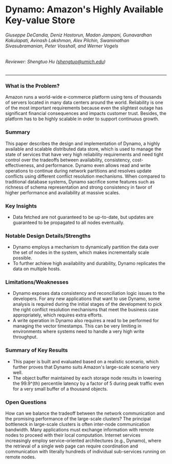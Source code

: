 Dynamo: Amazon's Highly Available Key-value Store
===

###### Giuseppe DeCandia, Deniz Hastorun, Madan Jampani, Gunavardhan Kakulapati, Avinash Lakshman, Alex Pilchin, Swaminathan Sivasubramanian, Peter Vosshall, and Werner Vogels

###### Reviewer: Shengtuo Hu (shengtuo@umich.edu)

---

### What is the Problem?

Amazon runs a world-wide e-commerce platform using tens of thousands of servers located in many data centers around the world. Reliability is one of the most important requirements because even the slightest outage has significant financial consequences and impacts customer trust. Besides, the platform has to be highly scalable in order to support continuous growth.

### Summary

This paper describes the design and implementation of Dynamo, a highly available and scalable distributed data store, which is used to manage the state of services that have very high reliability requirements and need tight control over the tradeoffs between availability, consistency, cost-effectiveness, and performance. Dynamo even allows read and write operations to continue during network partitions and resolves update conflicts using different conflict resolution mechanisms. When compared to traditional database systems, Dynamo sacrifice some features such as richness of schema representation and strong consistency in favor of higher performance and availability at massive scales.

### Key Insights

- Data fetched are not guaranteed to be up-to-date, but updates are guaranteed to be propagated to all nodes eventually.
<!-- - d -->

### Notable Design Details/Strengths

- Dynamo employs a mechanism to dynamically partition the data over the set of nodes in the system, which makes incrementally scale possible.
- To further achieve high availability and durability, Dynamo replicates the data on multiple hosts.

### Limitations/Weaknesses

- Dynamo exposes data consistency and reconciliation logic issues to the developers. For any new applications that want to use Dynamo, some analysis is required during the initial stages of the development to pick the right conflict resolution mechanisms that meet the business case appropriately, which requires extra efforts.
- A write operation in Dynamo also requires a read to be performed for managing the vector timestamps. This can be very limiting in environments where systems need to handle a very high write throughput.

### Summary of Key Results

- This paper is built and evaluated based on a realistic scenario, which further proves that Dynamo suits Amazon's large-scale scenario very well.
- The object buffer maintained by each storage node results in lowering the 99.9^(th) percentile latency by a factor of 5 during peak traffic even for a very small buffer of a thousand objects.
<!-- - d -->

### Open Questions

How can we balance the tradeoff between the network communication and the promising performance of the large-scale clusters? The principal bottleneck in large-scale clusters is often inter-node communication bandwidth. Many applications must exchange information with remote nodes to proceed with their local computation. Internet services increasingly employ service-oriented architectures (e.g., Dynamo), where the retrieval of a single web page can require coordination and communication with literally hundreds of individual sub-services running on remote nodes.
